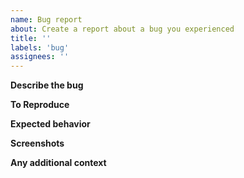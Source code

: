 ```yaml
---
name: Bug report
about: Create a report about a bug you experienced
title: ''
labels: 'bug'
assignees: ''
---
```


**Describe the bug**

<!-- A clear description of what the bug is. -->

**To Reproduce**

<!-- Steps to reproduce the behavior: -->

<!--
1. Type '...'
2. Click on '....'
3. Scroll down to '....'
4. See error
-->

**Expected behavior**

<!-- A clear description of what you expected to happen. -->

**Screenshots**

<!-- If applicable, add screenshots to help explain your problem. -->

**Any additional context**

<!-- Add any other context about the problem here. -->
